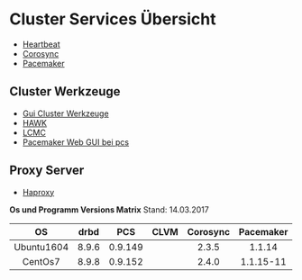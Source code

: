 # Cluster Services Übersicht

* [Heartbeat](../heartbeat)
* [Corosync](../corosync)
* [Pacemaker](../pacemaker)

## Cluster Werkzeuge

* [Gui Cluster Werkzeuge](../cluster-gui-tools)
* [HAWK](../hawk)
* [LCMC](../lcmc)
* [Pacemaker Web GUI bei pcs](../)

## Proxy Server

* [Haproxy](../haproxy)

**Os und Programm Versions Matrix**
Stand: 14.03.2017

|  OS  | drbd | PCS | CLVM | Corosync | Pacemaker |
| :---: | :---: | :---: | :---: | :---: | :---: |
|Ubuntu1604|8.9.6|0.9.149||2.3.5|1.1.14|
|CentOs7|8.9.8|0.9.152||2.4.0|1.1.15-11|
